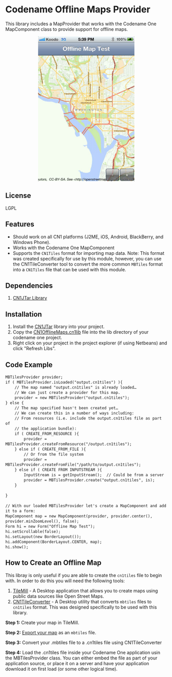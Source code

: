 # Codename Offline Maps Provider




This library includes a MapProvider that works with the Codename One MapComponent class to provide support for offline maps. 

<center><img src="screenshots/ios_ss.jpg" width="300"/></center>

## License

LGPL

## Features

* Should work on all CN1 platforms (J2ME, iOS, Android, BlackBerry, and Windows Phone).
* Works with the Codename One MapComponent
* Supports the `CN1Tiles` format for importing map data.  Note:  This format was created specifically for use by this module, however, you can use the CN1TileConverter tool to convert the more common `MBTiles` format into a `CN1Tiles` file that can be used with this module.

## Dependencies

1. [CN1JTar Library](https://github.com/shannah/CN1JTar)


## Installation


1. Install the [CN1JTar](https://github.com/shannah/CN1JTar) library into your project.
2. Copy the [CN1OfflineMaps.cn1lib](https://github.com/shannah/CN1OfflineMaps/raw/master/dist/CN1OfflineMaps.cn1lib) file into the lib directory of your codename one project.
3. Right click on your project in the project explorer (if using Netbeans) and click "Refresh Libs".


## Code Example

~~~
MBTilesProvider provider; 
if ( MBTilesProvider.isLoaded("output.cn1tiles") ){
    // The map named "output.cn1tiles" is already loaded…
    // We can just create a provider for this map.
    provider = new MBTilesProvider("output.cn1tiles");
} else {
    // The map specified hasn't been created yet…
    // We can create this in a number of ways including:
    // From resources (i.e. include the output.cn1tiles file as part of 
    // the application bundle):
    if ( CREATE_FROM_RESOURCE ){
        provider = MBTilesProvider.createFromResource("/output.cn1tiles");
    } else if ( CREATE_FROM_FILE ){
        // Or from the file system
        provider = MBTilesProvider.createFromFile("/path/to/output.cn1tiles");
    } else if ( CREATE FROM INPUTSTREAM ){
        InputStream is = getInputStream();  // Could be from a server
        provider = MBTilesProvider.create("output.cn1tiles", is);
    }
        
}

// With our loaded MBTilesProvider let's create a MapComponent and add it to a form:
MapComponent map = new MapComponent(provider, provider.center(), provider.minZoomLevel(), false);
Form hi = new Form("Offline Map Test");
hi.setScrollable(false);
hi.setLayout(new BorderLayout());
hi.addComponent(BorderLayout.CENTER, map);
hi.show();
~~~

## How to Create an Offline Map

This libray is only useful if you are able to create the `cn1tiles` file to begin with.  In order to do this you will need the following tools:

1. [TileMill](https://www.mapbox.com/tilemill/) - A Desktop application that allows you to create maps using public data sources like Open Street Maps.
2. [CN1TileConverter](https://github.com/shannah/CN1TileConverter) - A Desktop utility that converts `mbtiles` files to `cn1tiles` format.  This was designed specifically to be used with this library.

**Step 1:** Create your map in TileMill.

**Step 2:** [Export your map](https://www.mapbox.com/tilemill/docs/manual/exporting/) as an `mbtiles` file.

**Step 3:** Convert your .mbtiles file to a .cn1tiles file using CN1TileConverter

**Step 4:** Load the .cn1tiles file inside your Codename One application usin the MBTilesProvider class.  You can either embed the file as part of your application source, or place it on a server and have your application download it on first load (or some other logical time).
